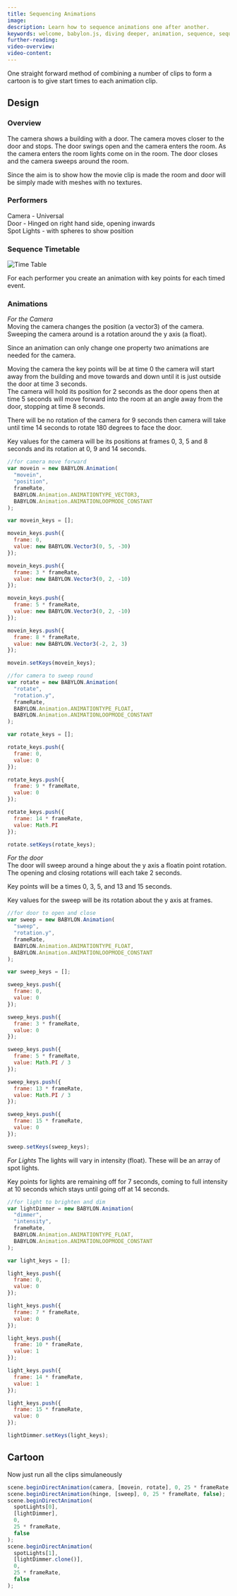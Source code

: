 ```yaml
---
title: Sequencing Animations
image: 
description: Learn how to sequence animations one after another.
keywords: welcome, babylon.js, diving deeper, animation, sequence, sequencing
further-reading:
video-overview:
video-content:
---
```


One straight forward method of combining a number of clips to form a cartoon is to give start times to each animation clip.

## Design

### Overview

The camera shows a building with a door. The camera moves closer to the door and stops. The door swings open and the camera enters the room. As the camera enters the room
lights come on in the room. The door closes and the camera sweeps around the room.

Since the aim is to show how the movie clip is made the room and door will be simply made with meshes with no textures.

### Performers

Camera - Universal  
Door - Hinged on right hand side, opening inwards  
Spot Lights - with spheres to show position

### Sequence Timetable

![Time Table](/img/how_to/Animations/seq1.jpg)

For each performer you create an animation with key points for each timed event.

### Animations

_For the Camera_  
Moving the camera changes the position (a vector3) of the camera. Sweeping the camera around is a rotation around the y axis (a float).

Since an animation can only change one property two animations are needed for the camera.

Moving the camera the key points will be at time 0 the camera will start away from the building and move towards and down until it is just outside the door at time 3 seconds.  
The camera will hold its position for 2 seconds as the door opens then at time 5 seconds will move forward into the room at an angle away from the door, stopping at time 8 seconds.

There will be no rotation of the camera for 9 seconds then camera will take until time 14 seconds to rotate 180 degrees to face the door.

Key values for the camera will be its positions at frames 0, 3, 5 and 8 seconds and its rotation at 0, 9 and 14 seconds.

```javascript
//for camera move forward
var movein = new BABYLON.Animation(
  "movein",
  "position",
  frameRate,
  BABYLON.Animation.ANIMATIONTYPE_VECTOR3,
  BABYLON.Animation.ANIMATIONLOOPMODE_CONSTANT
);

var movein_keys = [];

movein_keys.push({
  frame: 0,
  value: new BABYLON.Vector3(0, 5, -30)
});

movein_keys.push({
  frame: 3 * frameRate,
  value: new BABYLON.Vector3(0, 2, -10)
});

movein_keys.push({
  frame: 5 * frameRate,
  value: new BABYLON.Vector3(0, 2, -10)
});

movein_keys.push({
  frame: 8 * frameRate,
  value: new BABYLON.Vector3(-2, 2, 3)
});

movein.setKeys(movein_keys);

//for camera to sweep round
var rotate = new BABYLON.Animation(
  "rotate",
  "rotation.y",
  frameRate,
  BABYLON.Animation.ANIMATIONTYPE_FLOAT,
  BABYLON.Animation.ANIMATIONLOOPMODE_CONSTANT
);

var rotate_keys = [];

rotate_keys.push({
  frame: 0,
  value: 0
});

rotate_keys.push({
  frame: 9 * frameRate,
  value: 0
});

rotate_keys.push({
  frame: 14 * frameRate,
  value: Math.PI
});

rotate.setKeys(rotate_keys);
```

_For the door_  
The door will sweep around a hinge about the y axis a floatin point rotation. The opening and closing rotations will each take 2 seconds.

Key points will be a times 0, 3, 5, and 13 and 15 seconds.

Key values for the sweep will be its rotation about the y axis at frames.

```javascript
//for door to open and close
var sweep = new BABYLON.Animation(
  "sweep",
  "rotation.y",
  frameRate,
  BABYLON.Animation.ANIMATIONTYPE_FLOAT,
  BABYLON.Animation.ANIMATIONLOOPMODE_CONSTANT
);

var sweep_keys = [];

sweep_keys.push({
  frame: 0,
  value: 0
});

sweep_keys.push({
  frame: 3 * frameRate,
  value: 0
});

sweep_keys.push({
  frame: 5 * frameRate,
  value: Math.PI / 3
});

sweep_keys.push({
  frame: 13 * frameRate,
  value: Math.PI / 3
});

sweep_keys.push({
  frame: 15 * frameRate,
  value: 0
});

sweep.setKeys(sweep_keys);
```

_For Lights_
The lights will vary in intensity (float). These will be an array of spot lights.

Key points for lights are remaining off for 7 seconds, coming to full intensity at 10 seconds which stays until going off at 14 seconds.

```javascript
//for light to brighten and dim
var lightDimmer = new BABYLON.Animation(
  "dimmer",
  "intensity",
  frameRate,
  BABYLON.Animation.ANIMATIONTYPE_FLOAT,
  BABYLON.Animation.ANIMATIONLOOPMODE_CONSTANT
);

var light_keys = [];

light_keys.push({
  frame: 0,
  value: 0
});

light_keys.push({
  frame: 7 * frameRate,
  value: 0
});

light_keys.push({
  frame: 10 * frameRate,
  value: 1
});

light_keys.push({
  frame: 14 * frameRate,
  value: 1
});

light_keys.push({
  frame: 15 * frameRate,
  value: 0
});

lightDimmer.setKeys(light_keys);
```

## Cartoon

Now just run all the clips simulaneously

```javascript
scene.beginDirectAnimation(camera, [movein, rotate], 0, 25 * frameRate, false);
scene.beginDirectAnimation(hinge, [sweep], 0, 25 * frameRate, false);
scene.beginDirectAnimation(
  spotLights[0],
  [lightDimmer],
  0,
  25 * frameRate,
  false
);
scene.beginDirectAnimation(
  spotLights[1],
  [lightDimmer.clone()],
  0,
  25 * frameRate,
  false
);
```

<Playground id="#2L26P1#8" title="Finished Animation Sequence Example" description="An example of sequencing animations one after another." image="/img/playgroundsAndNMEs/divingDeeperAnimationSequence.jpg"/>